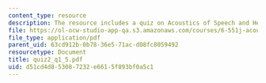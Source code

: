 ```yaml
---
content_type: resource
description: The resource includes a quiz on Acoustics of Speech and Hearing.
file: https://ol-ocw-studio-app-qa.s3.amazonaws.com/courses/6-551j-acoustics-of-speech-and-hearing-fall-2004/d51cd4d853087232e6615f893bf0a5c1_quiz2_q1_5.pdf
file_type: application/pdf
parent_uid: 63cd912b-0b78-36e5-71ac-d08fc8059492
resourcetype: Document
title: quiz2_q1_5.pdf
uid: d51cd4d8-5308-7232-e661-5f893bf0a5c1
---
```

